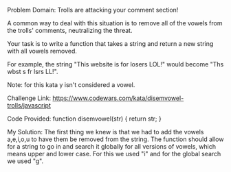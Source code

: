 Problem Domain: Trolls are attacking your comment section!

A common way to deal with this situation is to remove all of the vowels from the trolls' comments, neutralizing the threat.

Your task is to write a function that takes a string and return a new string with all vowels removed.

For example, the string "This website is for losers LOL!" would become "Ths wbst s fr lsrs LL!".

Note: for this kata y isn't considered a vowel.

Challenge Link: https://www.codewars.com/kata/disemvowel-trolls/javascript

Code Provided:
function disemvowel(str) {
  return str;
}


My Solution: The first thing we knew is that we had to add the vowels a,e,i,o,u to have them be removed from the string. The function should allow for a string to go in and search it globally for all versions of vowels, which means upper and lower case. For this we used "i" and for the global search we used "g".